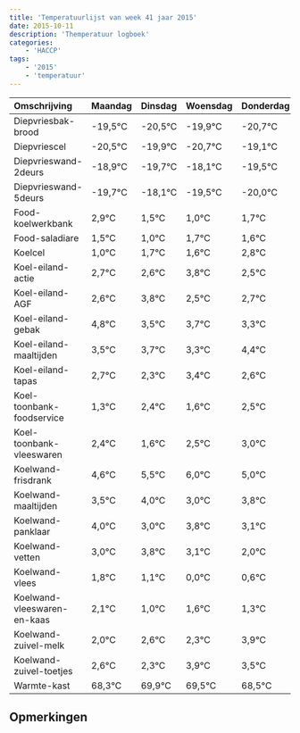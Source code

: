 ```yaml
---
title: 'Temperatuurlijst van week 41 jaar 2015'
date: 2015-10-11
description: 'Themperatuur logboek'
categories:
    - 'HACCP'
tags:
    - '2015'
    - 'temperatuur'
---
```

|Omschrijving|Maandag|Dinsdag|Woensdag|Donderdag|Vrijdag|Zaterdag|Zondag|
|:---|:---|:---|:---|:---|:---|:---|:---|
|Diepvriesbak-brood|-19,5°C|-20,5°C|-19,9°C|-20,7°C|-19,1°C|-20,5°C|-21,0°C|
|Diepvriescel|-20,5°C|-19,9°C|-20,7°C|-19,1°C|-20,5°C|-21,0°C|-20,3°C|
|Diepvrieswand-2deurs|-18,9°C|-19,7°C|-18,1°C|-19,5°C|-20,0°C|-19,3°C|-19,4°C|
|Diepvrieswand-5deurs|-19,7°C|-18,1°C|-19,5°C|-20,0°C|-19,3°C|-19,4°C|-18,2°C|
|Food-koelwerkbank|2,9°C|1,5°C|1,0°C|1,7°C|1,6°C|2,8°C|1,5°C|
|Food-saladiare|1,5°C|1,0°C|1,7°C|1,6°C|2,8°C|1,5°C|1,7°C|
|Koelcel|1,0°C|1,7°C|1,6°C|2,8°C|1,5°C|1,7°C|1,3°C|
|Koel-eiland-actie|2,7°C|2,6°C|3,8°C|2,5°C|2,7°C|2,3°C|3,4°C|
|Koel-eiland-AGF|2,6°C|3,8°C|2,5°C|2,7°C|2,3°C|3,4°C|2,6°C|
|Koel-eiland-gebak|4,8°C|3,5°C|3,7°C|3,3°C|4,4°C|3,6°C|4,5°C|
|Koel-eiland-maaltijden|3,5°C|3,7°C|3,3°C|4,4°C|3,6°C|4,5°C|5,0°C|
|Koel-eiland-tapas|2,7°C|2,3°C|3,4°C|2,6°C|3,5°C|4,0°C|3,0°C|
|Koel-toonbank-foodservice|1,3°C|2,4°C|1,6°C|2,5°C|3,0°C|2,0°C|2,8°C|
|Koel-toonbank-vleeswaren|2,4°C|1,6°C|2,5°C|3,0°C|2,0°C|2,8°C|2,1°C|
|Koelwand-frisdrank|4,6°C|5,5°C|6,0°C|5,0°C|5,8°C|5,1°C|4,0°C|
|Koelwand-maaltijden|3,5°C|4,0°C|3,0°C|3,8°C|3,1°C|2,0°C|2,6°C|
|Koelwand-panklaar|4,0°C|3,0°C|3,8°C|3,1°C|2,0°C|2,6°C|2,3°C|
|Koelwand-vetten|3,0°C|3,8°C|3,1°C|2,0°C|2,6°C|2,3°C|3,9°C|
|Koelwand-vlees|1,8°C|1,1°C|0,0°C|0,6°C|0,3°C|1,9°C|1,5°C|
|Koelwand-vleeswaren-en-kaas|2,1°C|1,0°C|1,6°C|1,3°C|2,9°C|2,5°C|1,5°C|
|Koelwand-zuivel-melk|2,0°C|2,6°C|2,3°C|3,9°C|3,5°C|2,5°C|3,4°C|
|Koelwand-zuivel-toetjes|2,6°C|2,3°C|3,9°C|3,5°C|2,5°C|3,4°C|2,0°C|
|Warmte-kast|68,3°C|69,9°C|69,5°C|68,5°C|69,4°C|68,0°C|68,4°C|

## Opmerkingen


